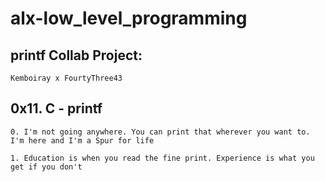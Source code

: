 # alx-low_level_programming

## printf Collab Project:

```Kemboiray x FourtyThree43```

## 0x11. C - printf

```0. I'm not going anywhere. You can print that wherever you want to. I'm here and I'm a Spur for life```

```1. Education is when you read the fine print. Experience is what you get if you don't```

